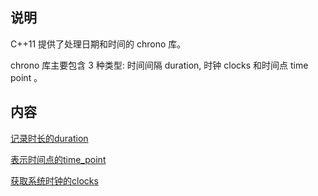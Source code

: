 
## 说明

C++11 提供了处理日期和时间的 chrono 库。

chrono 库主要包含 3 种类型: 时间间隔 duration, 时钟 clocks 和时间点 time point 。

## 内容

[记录时长的duration](duration.md)

[表示时间点的time_point](time_point.md)

[获取系统时钟的clocks](clocks.md)
